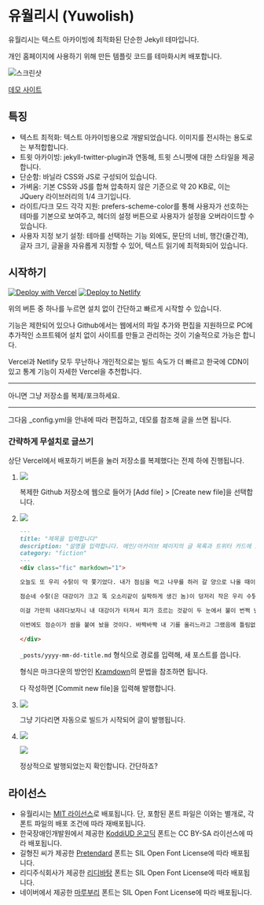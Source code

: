 # 유월리시 (Yuwolish)

유월리시는 텍스트 아카이빙에 최적화된 단순한 Jekyll 테마입니다.

개인 홈페이지에 사용하기 위해 만든 템플릿 코드를 테마화시켜 배포합니다.

![스크린샷](/screenshot.png)

[데모 사이트](https://yuwolish.yuwol.pe.kr/)

## 특징

- 텍스트 최적화: 텍스트 아카이빙용으로 개발되었습니다. 이미지를 전시하는 용도로는 부적합합니다.
- 트윗 아카이빙: jekyll-twitter-plugin과 연동해, 트윗 스니펫에 대한 스타일을 제공합니다.
- 단순함: 바닐라 CSS와 JS로 구성되어 있습니다.
- 가벼움: 기본 CSS와 JS를 합쳐 압축하지 않은 기준으로 약 20 KB로, 이는 JQuery 라이브러리의 1/4 크기입니다.
- 라이트/다크 모드 각각 지원: prefers-scheme-color를 통해 사용자가 선호하는 테마를 기본으로 보여주고, 헤더의 설정 버튼으로 사용자가 설정을 오버라이드할 수 있습니다.
- 사용자 지정 보기 설정: 테마를 선택하는 기능 외에도, 문단의 너비, 행간(줄간격), 글자 크기, 글꼴을 자유롭게 지정할 수 있어, 텍스트 읽기에 최적화되어 있습니다.

## 시작하기

[![Deploy with Vercel](https://vercel.com/button)](https://vercel.com/new/clone?repository-url=https%3A%2F%2Fgithub.com%2Fjuyuwol%2Fyuwolish) [![Deploy to Netlify](https://www.netlify.com/img/deploy/button.svg)](https://app.netlify.com/start/deploy?repository=https%3A%2F%2Fgithub.com%2Fjuyuwol%2Fyuwolish)

위의 버튼 중 하나를 누르면 설치 없이 간단하고 빠르게 시작할 수 있습니다.

기능은 제한되어 있으나 Github에서는 웹에서의 파일 추가와 편집을 지원하므로 PC에 추가적인 소프트웨어 설치 없이 사이트를 만들고 관리하는 것이 기술적으로 가능은 합니다.

Vercel과 Netlify 모두 무난하나 개인적으로는 빌드 속도가 더 빠르고 한국에 CDN이 있고 통계 기능이 자세한 Vercel을 추천합니다.

***

아니면 그냥 저장소를 복제/포크하세요.

***

그다음 _config.yml을 안내에 따라 편집하고, 데모를 참조해 글을 쓰면 됩니다.

### 간략하게 무설치로 글쓰기

상단 Vercel에서 배포하기 버튼을 눌러 저장소를 복제했다는 전제 하에 진행됩니다.

1.
    ![](/doc/posting-01.png)
    
    복제한 Github 저장소에 웹으로 들어가 [Add file] > [Create new file]을 선택합니다.
2.
    ![](/doc/posting-02.png)

    ``` markdown
    ---
    title: "제목을 입력합니다"
    description: "설명을 입력합니다. 메인/아카이브 페이지의 글 목록과 트위터 카드에 표시됩니다."
    category: "fiction"
    ---
    <div class="fic" markdown="1">

    오늘도 또 우리 수탉이 막 쫓기었다. 내가 점심을 먹고 나무를 하러 갈 양으로 나올 때이었다. 산으로 올라서려니까 등뒤에서 푸드득푸드득, 하고 닭의 횃소리가 야단이다. 깜짝 놀라서 고개를 돌려보니 아니나다르랴, 두 놈이 또 얼리었다.

    점순네 수탉(은 대강이가 크고 똑 오소리같이 실팍하게 생긴 놈)이 덩저리 작은 우리 수탉을 함부로 해내는 것이다. 그것도 그냥 해내는 것이 아니라 푸드득하고 면두를 쪼고 물러섰다가 좀 사이를 두고 푸드득하고 모가지를 쪼았다. 이렇게 멋을 부려 가며 여지없이 닦아 놓는다. 그러면 이 못생긴 것은 쪼일 적마다 주둥이로 땅을 받으며 그 비명이 킥, 킥, 할 뿐이다. 물론 미처 아물지도 않은 면두를 또 쪼이며 붉은 선혈은 뚝뚝 떨어진다.

    이걸 가만히 내려다보자니 내 대강이가 터져서 피가 흐르는 것같이 두 눈에서 불이 번쩍 난다. 대뜸 지게막대기를 메고 달려들어 점순네 닭을 후려칠까 하다가 생각을 고쳐먹고 헛매질로 떼어만 놓았다.

    이번에도 점순이가 쌈을 붙여 놨을 것이다. 바짝바짝 내 기를 올리느라고 그랬음에 틀림없을 것이다. 고놈의 계집애가 요새로 들어서 왜 나를 못 먹겠다고 고렇게 아르릉거리는지 모른다.

    </div>
    ```

    `_posts/yyyy-mm-dd-title.md` 형식으로 경로를 입력해, 새 포스트를 씁니다.

    형식은 마크다운의 방언인 [Kramdown](https://kramdown.gettalong.org/syntax.html)의 문법을 참조하면 됩니다.

    다 작성하면 [Commit new file]을 입력해 발행합니다.
3.
    ![](/doc/posting-03.png)

    그냥 기다리면 자동으로 빌드가 시작되어 글이 발행됩니다.
4.
    ![](/doc/posting-04.png)

    ![](/doc/posting-05.png)

    정상적으로 발행되었는지 확인합니다. 간단하죠?


## 라이선스

- 유월리시는 [MIT 라이선스](LICENSE.md)로 배포됩니다. 단, 포함된 폰트 파일은 이와는 별개로, 각 폰트 파일의 배포 조건에 따라 재배포됩니다.
- 한국장애인개발원에서 제공한 [KoddiUD 온고딕](https://www.koddi.or.kr/ud/sub1_2) 폰트는 CC BY-SA 라이선스에 따라 배포됩니다.
- 길형진 씨가 제공한 [Pretendard](https://cactus.tistory.com/306) 폰트는 SIL Open Font License에 따라 배포됩니다.
- 리디주식회사가 제공한 [리디바탕](https://ridicorp.com/ridibatang/) 폰트는 SIL Open Font License에 따라 배포됩니다.
- 네이버에서 제공한 [마루부리](https://hangeul.naver.com/) 폰트는 SIL Open Font License에 따라 배포됩니다.
